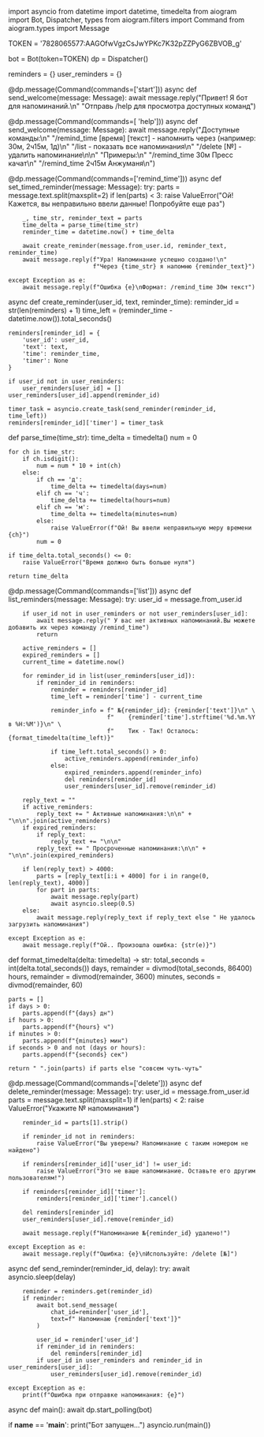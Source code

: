 import asyncio
from datetime import datetime, timedelta
from aiogram import Bot, Dispatcher, types
from aiogram.filters import Command
from aiogram.types import Message

TOKEN = '7828065577:AAGOfwVgzCsJwYPKc7K32pZZPyG6ZBVOB_g'

bot = Bot(token=TOKEN)
dp = Dispatcher()

reminders = {}
user_reminders = {}


@dp.message(Command(commands=['start']))
async def send_welcome(message: Message):
    await message.reply("Привет! Я бот для напоминаний.\n"
                        "Отправь /help для просмотра доступных команд")

@dp.message(Command(commands=[ 'help']))
async def send_welcome(message: Message):
    await message.reply("Доступные команды:\n"
                        "/remind_time [время] [текст] - напомнить через  (например: 30м, 2ч15м, 1д)\n"
                        "/list - показать все напоминания\n"
                        "/delete [№] - удалить напоминание\n\n"
                        "Примеры:\n"
                        "/remind_time 30м Пресс качат\n"
                        "/remind_time 2ч15м Анжуманя\n")

@dp.message(Command(commands=['remind_time']))
async def set_timed_reminder(message: Message):
    try:
        parts = message.text.split(maxsplit=2)
        if len(parts) < 3:
            raise ValueError("Ой! Кажется, вы неправильно ввели данные! Попробуйте еще раз")

        _, time_str, reminder_text = parts
        time_delta = parse_time(time_str)
        reminder_time = datetime.now() + time_delta

        await create_reminder(message.from_user.id, reminder_text, reminder_time)
        await message.reply(f"Ура! Напоминание успешно создано!\n"
                            f"Через {time_str} я напомню {reminder_text}")

    except Exception as e:
        await message.reply(f"Ошибка {e}\nФормат: /remind_time 30м текст")



async def create_reminder(user_id, text, reminder_time):
    reminder_id = str(len(reminders) + 1)
    time_left = (reminder_time - datetime.now()).total_seconds()

    reminders[reminder_id] = {
        'user_id': user_id,
        'text': text,
        'time': reminder_time,
        'timer': None
    }

    if user_id not in user_reminders:
        user_reminders[user_id] = []
    user_reminders[user_id].append(reminder_id)

    timer_task = asyncio.create_task(send_reminder(reminder_id, time_left))
    reminders[reminder_id]['timer'] = timer_task


def parse_time(time_str):
    time_delta = timedelta()
    num = 0

    for ch in time_str:
        if ch.isdigit():
            num = num * 10 + int(ch)
        else:
            if ch == 'д':
                time_delta += timedelta(days=num)
            elif ch == 'ч':
                time_delta += timedelta(hours=num)
            elif ch == 'м':
                time_delta += timedelta(minutes=num)
            else:
                raise ValueError(f"Ой! Вы ввели неправильную меру времени {ch}")
            num = 0

    if time_delta.total_seconds() <= 0:
        raise ValueError("Время должно быть больше нуля")

    return time_delta

@dp.message(Command(commands=['list']))
async def list_reminders(message: Message):
    try:
        user_id = message.from_user.id

        if user_id not in user_reminders or not user_reminders[user_id]:
            await message.reply(" У вас нет активных напоминаний.Вы можете добавить их через команду /remind_time")
            return

        active_reminders = []
        expired_reminders = []
        current_time = datetime.now()

        for reminder_id in list(user_reminders[user_id]):
            if reminder_id in reminders:
                reminder = reminders[reminder_id]
                time_left = reminder['time'] - current_time

                reminder_info = f" №{reminder_id}: {reminder['text']}\n" \
                                f"    {reminder['time'].strftime('%d.%m.%Y в %H:%M')}\n" \
                                f"    Тик - Так! Осталось: {format_timedelta(time_left)}"

                if time_left.total_seconds() > 0:
                    active_reminders.append(reminder_info)
                else:
                    expired_reminders.append(reminder_info)
                    del reminders[reminder_id]
                    user_reminders[user_id].remove(reminder_id)

        reply_text = ""
        if active_reminders:
            reply_text += " Активные напоминания:\n\n" + "\n\n".join(active_reminders)
        if expired_reminders:
            if reply_text:
                reply_text += "\n\n"
            reply_text += " Просроченные напоминания:\n\n" + "\n\n".join(expired_reminders)

        if len(reply_text) > 4000:
            parts = [reply_text[i:i + 4000] for i in range(0, len(reply_text), 4000)]
            for part in parts:
                await message.reply(part)
                await asyncio.sleep(0.5)
        else:
            await message.reply(reply_text if reply_text else " Не удалось загрузить напоминания")

    except Exception as e:
        await message.reply(f"Ой.. Произошла ошибка: {str(e)}")


def format_timedelta(delta: timedelta) -> str:
    total_seconds = int(delta.total_seconds())
    days, remainder = divmod(total_seconds, 86400)
    hours, remainder = divmod(remainder, 3600)
    minutes, seconds = divmod(remainder, 60)

    parts = []
    if days > 0:
        parts.append(f"{days} дн")
    if hours > 0:
        parts.append(f"{hours} ч")
    if minutes > 0:
        parts.append(f"{minutes} мин")
    if seconds > 0 and not (days or hours):
        parts.append(f"{seconds} сек")

    return " ".join(parts) if parts else "совсем чуть-чуть"


@dp.message(Command(commands=['delete']))
async def delete_reminder(message: Message):
    try:
        user_id = message.from_user.id
        parts = message.text.split(maxsplit=1)
        if len(parts) < 2:
            raise ValueError("Укажите № напоминания")

        reminder_id = parts[1].strip()

        if reminder_id not in reminders:
            raise ValueError("Вы уверены? Напоминание с таким номером не найдено")

        if reminders[reminder_id]['user_id'] != user_id:
            raise ValueError("Это не ваше напоминание. Оставьте его другим пользователям!")

        if reminders[reminder_id]['timer']:
            reminders[reminder_id]['timer'].cancel()

        del reminders[reminder_id]
        user_reminders[user_id].remove(reminder_id)

        await message.reply(f"Напоминание №{reminder_id} удалено!")

    except Exception as e:
        await message.reply(f"Ошибка: {e}\nИспользуйте: /delete [№]")


async def send_reminder(reminder_id, delay):
    try:
        await asyncio.sleep(delay)

        reminder = reminders.get(reminder_id)
        if reminder:
            await bot.send_message(
                chat_id=reminder['user_id'],
                text=f" Напоминаю {reminder['text']}"
            )

            user_id = reminder['user_id']
            if reminder_id in reminders:
                del reminders[reminder_id]
            if user_id in user_reminders and reminder_id in user_reminders[user_id]:
                user_reminders[user_id].remove(reminder_id)

    except Exception as e:
        print(f"Ошибка при отправке напоминания: {e}")


async def main():
    await dp.start_polling(bot)


if __name__ == '__main__':
    print("Бот запущен...")
    asyncio.run(main())
